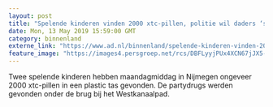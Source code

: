 ```yaml
---
layout: post
title: "Spelende kinderen vinden 2000 xtc-pillen, politie wil daders ‘surpriseparty’ geven"
date: Mon, 13 May 2019 15:59:00 GMT
category: binnenland
externe_link: "https://www.ad.nl/binnenland/spelende-kinderen-vinden-2000-xtc-pillen-politie-wil-daders-surpriseparty-geven~aa1e10a4/"
feature_image: "https://images4.persgroep.net/rcs/DBFLyyjPUx4XCN67jJX5-mt33BM/diocontent/148256949/_fitwidth/400/?appId=21791a8992982cd8da851550a453bd7f&quality=0.7"
---
```


Twee spelende kinderen hebben maandagmiddag in Nijmegen ongeveer 2000 xtc-pillen in een plastic tas gevonden. De partydrugs werden gevonden onder de brug bij het Westkanaalpad.
